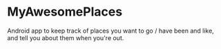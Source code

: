 MyAwesomePlaces
===============

Android app to keep track of places you want to go / have been and like, and tell you about them when you're out.
